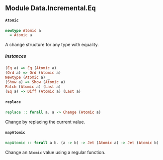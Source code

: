 ## Module Data.Incremental.Eq

#### `Atomic`

``` purescript
newtype Atomic a
  = Atomic a
```

A change structure for any type with equality.

##### Instances
``` purescript
(Eq a) => Eq (Atomic a)
(Ord a) => Ord (Atomic a)
Newtype (Atomic a) _
(Show a) => Show (Atomic a)
Patch (Atomic a) (Last a)
(Eq a) => Diff (Atomic a) (Last a)
```

#### `replace`

``` purescript
replace :: forall a. a -> Change (Atomic a)
```

Change by replacing the current value.

#### `mapAtomic`

``` purescript
mapAtomic :: forall a b. (a -> b) -> Jet (Atomic a) -> Jet (Atomic b)
```

Change an `Atomic` value using a regular function.


